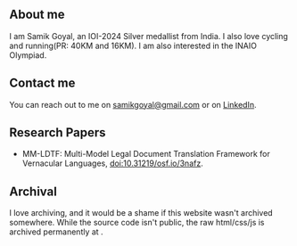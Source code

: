 ## About me

I am Samik Goyal, an IOI-2024 Silver medallist from India. I also love cycling and running(PR: 40KM and 16KM). I am also interested in the INAIO Olympiad.

## Contact me

You can reach out to me on [samikgoyal@gmail.com](mailto:samikgoyal@gmail.com) or on [LinkedIn](https://www.linkedin.com/in/samik-goyal/).

## Research Papers

- MM-LDTF: Multi-Model Legal Document Translation Framework for Vernacular Languages, [doi:10.31219/osf.io/3nafz](https://doi.org/10.31219/osf.io/3nafz).

## Archival

I love archiving, and it would be a shame if this website wasn't archived somewhere. While the source code isn't public, the raw html/css/js is archived permanently at .